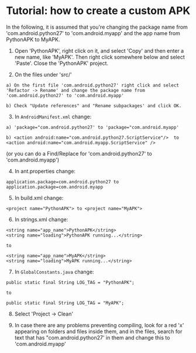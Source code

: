 # Tutorial: how to create a custom APK #

In the following, it is assumed that you're changing the package name from 'com.android.python27' to 'com.android.myapp' and the app name from PythonAPK to MyAPK.

1. Open 'PythonAPK', right click on it, and select 'Copy' and then enter a new name, like 'MyAPK'. Then right click somewhere below and select 'Paste'. Close the 'PythonAPK' project.

2. On the files under 'src/'

```
a) On the first file 'com.android.python27' right click and select 'Refactor -> Rename' and change the package name from 'com.android.python27' to 'com.android.myapp'

b) Check "Update references" and "Rename subpackages' and click OK.
```

3. In `AndroidManifest.xml` change:
```
a) 'package="com.android.python27' to 'package="com.android.myapp'

b) <action android:name="com.android.python27.ScriptService"/>  to  <action android:name="com.android.myapp.ScriptService" />
```

(or you can do a Find/Replace for 'com.android.python27' to 'com.android.myapp')

4. In ant.properties change:

```
application.package=com.android.python27 to application.package=com.android.myapp
```

5. In build.xml change:

```
<project name="PythonAPK"> to <project name="MyAPK">
```

6. In strings.xml change:
```
<string name="app_name">PythonAPK</string>
<string name="loading">PythonAPK running...</string>

to

<string name="app_name">MyAPK</string>
<string name="loading">MyAPK running...</string>
```

7. In `GlobalConstants.java` change:
```
public static final String LOG_TAG = "PythonAPK"; 
	
to
	
public static final String LOG_TAG = "MyAPK";
```

8. Select 'Project -> Clean'

9. In case there are any problems preventing compiling, look for a red 'x' appearing on folders and files inside them, and in the files, search for text that has "com.android.python27' in them and change this to 'com.android.myapp'